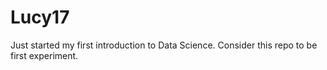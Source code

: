 # Lucy17
Just started my first introduction to Data Science. Consider this repo to be first experiment.
